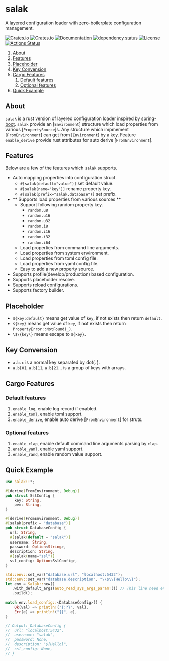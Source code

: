 # salak
A layered configuration loader with zero-boilerplate configuration management.

[![Crates.io](https://img.shields.io/crates/v/salak?style=flat-square)](https://crates.io/crates/salak)
[![Crates.io](https://img.shields.io/crates/d/salak?style=flat-square)](https://crates.io/crates/salak)
[![Documentation](https://docs.rs/salak/badge.svg)](https://docs.rs/salak)
[![dependency status](https://deps.rs/repo/github/leptonyu/salak.rs/status.svg)](https://deps.rs/crate/salak)
[![License](https://img.shields.io/badge/license-MIT-blue?style=flat-square)](https://github.com/leptonyu/salak.rs/blob/master/LICENSE-MIT)
[![Actions Status](https://github.com/leptonyu/salak.rs/workflows/Rust/badge.svg)](https://github.com/leptonyu/salak.rs/actions)

1. [About](#about)
2. [Features](#features)
3. [Placeholder](#placeholder)
4. [Key Convension](#key-convension)
5. [Cargo Features](#cargo-features)
    1. [Default features](#default-features)
    2. [Optional features](#optional-features)
6. [Quick Example](#quick-example)


## About
`salak` is a rust version of layered configuration loader inspired by
[spring-boot](https://docs.spring.io/spring-boot/docs/current/reference/html/spring-boot-features.#boot-features-external-config).
`salak` provide an [`Environment`] structure which load properties from various [`PropertySource`]s.
Any structure which impmement [`FromEnvironment`] can get from [`Environment`] by a key.
Feature `enable_derive` provide rust attributes for auto derive [`FromEnvironment`].

## Features
Below are a few of the features which `salak` supports.

* Auto mapping properties into configuration struct.
  - `#[salak(default="value")]` set default value.
  - `#[salak(name="key")]` rename property key.
  - `#[salak(prefix="salak.database")]` set prefix.
* ** Supports load properties from various sources **
  - Support following random property key.
    - `random.u8`
    - `random.u16`
    - `random.u32`
    - `random.i8`
    - `random.i16`
    - `random.i32`
    - `random.i64`
  - Load properties from command line arguments.
  - Load properties from system environment.
  - Load properties from toml config file.
  - Load properties from yaml config file.
  - Easy to add a new property source.
* Supports profile(develop/production) based configuration.
* Supports placeholder resolve.
* Supports reload configurations.
* Supports factory builder.

## Placeholder

* `${key:default}` means get value of `key`, if not exists then return `default`.
* `${key}` means get value of `key`, if not exists then return `PropertyError::NotFound(_)`.
* `\$\{key\}` means escape to `${key}`.

## Key Convension
* `a.b.c` is a normal key separated by dot(`.`).
* `a.b[0]`, `a.b[1]`, `a.b[2]`... is a group of keys with arrays.

## Cargo Features

### Default features
1. `enable_log`, enable log record if enabled.
2. `enable_toml`, enable toml support.
3. `enable_derive`, enable auto derive [`FromEnvironment`] for struts.

### Optional features
1. `enable_clap`, enable default command line arguments parsing by `clap`.
2. `enable_yaml`, enable yaml support.
3. `enable_rand`, enable random value support.

## Quick Example

```rust
use salak::*;

#[derive(FromEnvironment, Debug)]
pub struct SslConfig {
    key: String,
    pem: String,
}

#[derive(FromEnvironment, Debug)]
#[salak(prefix = "database")]
pub struct DatabaseConfig {
  url: String,
  #[salak(default = "salak")]
  username: String,
  password: Option<String>,
  description: String,
  #[salak(name="ssl")]
  ssl_config: Option<SslConfig>,  
}

std::env::set_var("database.url", "localhost:5432");
std::env::set_var("database.description", "\\$\\{Hello\\}");
let env = Salak::new()
   .with_default_args(auto_read_sys_args_param!()) // This line need enable feature `enable_clap`.
   .build();

match env.load_config::<DatabaseConfig>() {
    Ok(val) => println!("{:?}", val),
    Err(e) => println!("{}", e),
}

// Output: DatabaseConfig {
//  url: "localhost:5432",
//  username: "salak",
//  password: None,
//  description: "${Hello}",
//  ssl_config: None,
// }
```